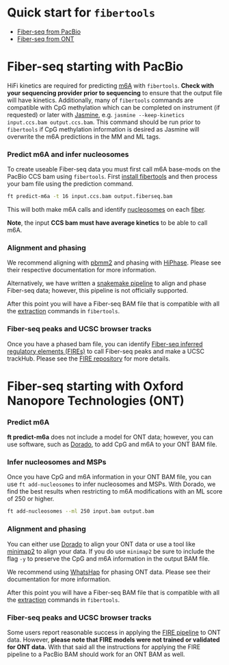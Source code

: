 # Quick start for `fibertools`

* [Fiber-seq from PacBio](#fiber-seq-starting-with-pacbio)
* [Fiber-seq from ONT](#fiber-seq-starting-with-oxford-nanopore-technologies-ont)

# Fiber-seq starting with PacBio

HiFi kinetics are required for predicting [m6A](glossary.md#m6a) with `fibertools`. **Check with your sequencing provider prior to sequencing** to ensure that the output file will have kinetics. Additionally, many of `fibertools` commands are compatible with CpG methylation which can be completed on instrument (if requested) or later with [Jasmine](https://github.com/PacificBiosciences/jasmine), e.g. `jasmine --keep-kinetics input.ccs.bam output.ccs.bam`. This command should be run prior to `fibertools` if CpG methylation information is desired as Jasmine will overwrite the m6A predictions in the MM and ML tags.


### Predict m6A and infer nucleosomes
To create useable Fiber-seq data you must first call m6A base-mods on the PacBio CCS bam using `fibertools`. First [install fibertools](install/install.md) and then process your bam file using the prediction command. 

```bash
ft predict-m6a -t 16 input.ccs.bam output.fiberseq.bam 
```
This will both make m6A calls and identify [nucleosomes](glossary.md#inferred-nucleosome) on each [fiber](glossary.md#fiber-seq-read-or-fiber).

**Note**, the input **CCS bam must have average kinetics** to be able to call m6A. 


### Alignment and phasing
We recommend aligning with [pbmm2](https://github.com/PacificBiosciences/pbmm2) and phasing with [HiPhase](https://github.com/PacificBiosciences/hiphase). Please see their respective documentation for more information.

Alternatively, we have written a [snakemake pipeline](https://github.com/mrvollger/k-mer-variant-phasing) to align and phase Fiber-seq data; however, this pipeline is not officially supported.

After this point you will have a Fiber-seq BAM file that is compatible with all the [extraction](extracting/extracting.md) commands in `fibertools`.

### Fiber-seq peaks and UCSC browser tracks
Once you have a phased bam file, you can identify [Fiber-seq inferred regulatory elements (FIREs)](glossary.md#fires) to call Fiber-seq peaks and make a UCSC trackHub. Please see the [FIRE repository](https://github.com/fiberseq/FIRE) for more details.

# Fiber-seq starting with Oxford Nanopore Technologies (ONT)

### Predict m6A

**ft predict-m6a** does not include a model for ONT data; however, you can use software, such as [Dorado](https://github.com/nanoporetech/dorado), to add CpG and m6A to your ONT BAM file.

### Infer nucleosomes and MSPs

Once you have CpG and m6A information in your ONT BAM file, you can use `ft add-nucleosomes` to infer nucleosomes and MSPs. With Dorado, we find the best results when restricting to m6A modifications with an ML score of 250 or higher.
```bash
ft add-nucleosomes --ml 250 input.bam output.bam
```

### Alignment and phasing 
You can either use [Dorado](https://github.com/nanoporetech/dorado) to align your ONT data or use a tool like [minimap2](https://github.com/lh3/minimap2) to align your data. If you do use `minimap2` be sure to include the flag `-y` to preserve the CpG and m6A information in the output BAM file.

We recommend using [WhatsHap](https://whatshap.readthedocs.io/en/latest/) for phasing ONT data. Please see their documentation for more information.

After this point you will have a Fiber-seq BAM file that is compatible with all the [extraction](extracting/extracting.md) commands in `fibertools`.

### Fiber-seq peaks and UCSC browser tracks
Some users report reasonable success in applying the [FIRE pipeline](https://github.com/fiberseq/FIRE) to ONT data. However, **please note that FIRE models were not trained or validated for ONT data.** With that said all the instructions for applying the FIRE pipeline to a PacBio BAM should work for an ONT BAM as well.